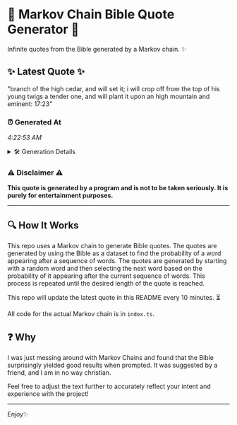 # 📖 Markov Chain Bible Quote Generator 📖

Infinite quotes from the Bible generated by a Markov chain. ✨

## ✨ Latest Quote ✨
"branch of the high cedar, and will set it; i will crop off from the top of his young twigs a tender one, and will plant it upon an high mountain and eminent: 17:23"

### ⏰ Generated At
*4:22:53 AM*

<details>
    <summary>🛠️ Generation Details</summary>
    <p>
        <strong>🌱 Seed:</strong> branch<br>
        <strong>🔄 Iterations:</strong> 33<br>
        <strong>📜 Context History:</strong><br>[ branch ]: of<br>[ branch, of ]: the<br>[ branch, of, the ]: high<br>[ branch, of, the, high ]: cedar,<br>[ branch, of, the, high, cedar, ]: and<br>[ branch, of, the, high, cedar,, and ]: will<br>[ of, the, high, cedar,, and, will ]: set<br>[ the, high, cedar,, and, will, set ]: it;<br>[ high, cedar,, and, will, set, it; ]: i<br>[ cedar,, and, will, set, it;, i ]: will<br>[ and, will, set, it;, i, will ]: crop<br>[ will, set, it;, i, will, crop ]: off<br>[ set, it;, i, will, crop, off ]: from<br>[ it;, i, will, crop, off, from ]: the<br>[ i, will, crop, off, from, the ]: top<br>[ will, crop, off, from, the, top ]: of<br>[ crop, off, from, the, top, of ]: his<br>[ off, from, the, top, of, his ]: young<br>[ from, the, top, of, his, young ]: twigs<br>[ the, top, of, his, young, twigs ]: a<br>[ top, of, his, young, twigs, a ]: tender<br>[ of, his, young, twigs, a, tender ]: one,<br>[ his, young, twigs, a, tender, one, ]: and<br>[ young, twigs, a, tender, one,, and ]: will<br>[ twigs, a, tender, one,, and, will ]: plant<br>[ a, tender, one,, and, will, plant ]: it<br>[ tender, one,, and, will, plant, it ]: upon<br>[ one,, and, will, plant, it, upon ]: an<br>[ and, will, plant, it, upon, an ]: high<br>[ will, plant, it, upon, an, high ]: mountain<br>[ plant, it, upon, an, high, mountain ]: and<br>[ it, upon, an, high, mountain, and ]: eminent:<br>[ upon, an, high, mountain, and, eminent: ]: 17:23<br>
    </p>
</details>

### ⚠️ Disclaimer ⚠️
**This quote is generated by a program and is not to be taken seriously. It is purely for entertainment purposes.**

---

## 🔍 How It Works

This repo uses a Markov chain to generate Bible quotes. The quotes are generated by using the Bible as a dataset to find the probability of a word appearing after a sequence of words. The quotes are generated by starting with a random word and then selecting the next word based on the probability of it appearing after the current sequence of words. This process is repeated until the desired length of the quote is reached.

This repo will update the latest quote in this README every 10 minutes. ⏳

All code for the actual Markov chain is in `index.ts`.

## ❓ Why

I was just messing around with Markov Chains and found that the Bible surprisingly yielded good results when prompted. 
It was suggested by a friend, and I am in no way christian.

Feel free to adjust the text further to accurately reflect your intent and experience with the project!

---

*Enjoy*✨
